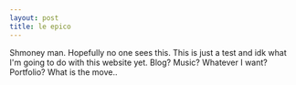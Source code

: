 ```yaml
---
layout: post
title: le epico
---
```


Shmoney man. Hopefully no one sees this. This is just a test and idk what I'm going to do with this website yet. Blog? Music? Whatever I want? Portfolio? What is the move..
